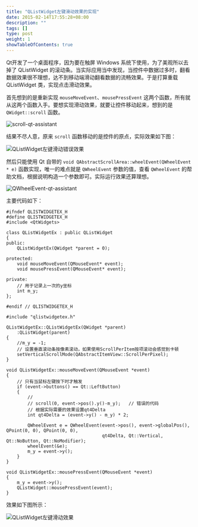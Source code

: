 ```yaml
---
title: "QListWidget左键滑动效果的实现"
date: 2015-02-14T17:55:28+08:00
description: ""
tags: []
type: post
weight: 1
showTableOfContents: true
---
```


Qt开发了一个桌面程序，因为要在触屏 Windows 系统下使用，为了美观所以去掉了 QListWidget 的滚动条。当实际应用当中发现，当控件中数据过多时，翻看数据效果很不理想，达不到移动端滑动翻看数据的流畅效果。于是打算重载 QListWidget 类，实现点击滑动效果。

首先想到的是重新实现 `mouseMoveEvent`、`mousePressEvent` 这两个函数，所有就从这两个函数入手。要想实现滑动效果，就要让控件移动起来，想到的是 `QWidget::scroll` 函数。

<!--more-->

![scroll-qt-assistant][1]

结果不尽人意，原来 `scroll` 函数移动的是控件的原点，实际效果如下图：

![QListWidget左键滑动错误效果][2]

然后只能使用 Qt 自带的 `void QAbstractScrollArea::wheelEvent(QWheelEvent * e)` 函数实现，唯一的难点就是 `QWheelEvent` 参数的值，查看 `QWheelEvent` 的帮助文档，根据说明构造一个参数即可。实际运行效果还算理想。

![QWheelEvent-qt-assistant][3]

主要代码如下：

```
#ifndef QLISTWIDGETEX_H
#define QLISTWIDGETEX_H
#include <QtWidgets>

class QListWidgetEx : public QListWidget
{
public:
    QListWidgetEx(QWidget *parent = 0);

protected:
    void mouseMoveEvent(QMouseEvent* event);
    void mousePressEvent(QMouseEvent* event);

private:
    // 用于记录上一次的y坐标
    int m_y;
};

#endif // QLISTWIDGETEX_H
```

```
#include "qlistwidgetex.h"

QListWidgetEx::QListWidgetEx(QWidget *parent)
    :QListWidget(parent)
{
    //m_y = -1;
    // 设置垂直滚动条按像素滚动，如果使用ScrollPerItem按项滚动会感觉到卡顿
    setVerticalScrollMode(QAbstractItemView::ScrollPerPixel);
}

void QListWidgetEx::mouseMoveEvent(QMouseEvent *event)
{
    // 只有当鼠标左键按下时才触发
    if (event->buttons() == Qt::LeftButton)
    {
        //
        // scroll(0, event->pos().y()-m_y);   // 错误的代码
        // 根据实际需要的效果设置qt4Delta
        int qt4Delta = (event->y() - m_y) * 2;

        QWheelEvent e = QWheelEvent(event->pos(), event->globalPos(), QPoint(0, 0), QPoint(0, 0),
                                    qt4Delta, Qt::Vertical, Qt::NoButton, Qt::NoModifier);
        wheelEvent(&e);
        m_y = event->y();
    }
}

void QListWidgetEx::mousePressEvent(QMouseEvent *event)
{
    m_y = event->y();
    QListWidget::mousePressEvent(event);
}
```

效果如下图所示：

![QListWidget左键滑动效果][4]



[1]: /images/posts/2015/scroll-qt-assistant.png
[2]: /images/posts/2015/QListWidget-scroll-error.gif
[3]: /images/posts/2015/QWheelEvent-qt-assistant.png
[4]: /images/posts/2015/QListWidget-scroll.gif

